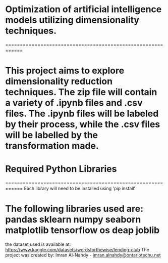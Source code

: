 # Optimization of artificial intelligence models utilizing dimensionality techniques.
============================================================

This project aims to explore dimensionality reduction techniques. The zip file will contain a variety of .ipynb files and .csv files. The .ipynb files will be labeled by their process, while the .csv files will be labelled by the transformation made.
============================================================
# Required Python Libraries
============================================================
Each library will need to be installed using 'pip install'

The following libraries used are:
pandas
sklearn
numpy
seaborn
matplotlib
tensorflow
os
deap
joblib
============================================================
the dataset used is available at: https://www.kaggle.com/datasets/wordsforthewise/lending-club
The project was created by:
Imran Al-Nahdy - imran.alnahdy@ontariotechu.net
